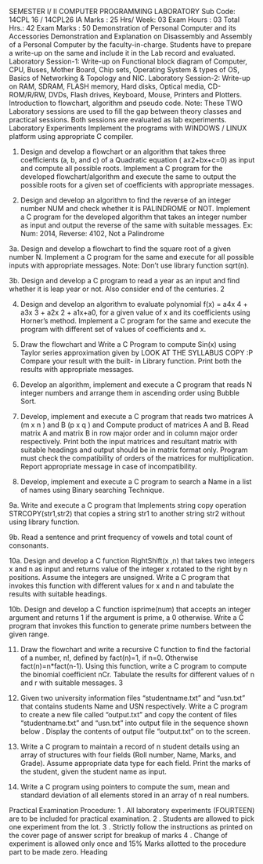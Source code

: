 SEMESTER I/ II 
COMPUTER PROGRAMMING LABORATORY
Sub Code: 14CPL 16 / 14CPL26 IA Marks : 25
Hrs/ Week: 03 Exam Hours : 03
Total Hrs.: 42 Exam Marks : 50
Demonstration of Personal Computer and its Accessories 
Demonstration and Explanation on Disassembly and Assembly of a Personal 
Computer by the faculty-in-charge. Students have to prepare a write-up on the 
same and include it in the Lab record and evaluated. 
Laboratory Session-1: Write-up on Functional block diagram of Computer, CPU, Buses, 
Mother Board, Chip sets, Operating System & types of OS, Basics of Networking & 
Topology and NIC. 
Laboratory Session-2: Write-up on RAM, SDRAM, FLASH memory, Hard disks, Optical 
media, CD-ROM/R/RW, DVDs, Flash drives, Keyboard, Mouse, Printers and Plotters. 
Introduction to flowchart, algorithm and pseudo code. 
Note: These TWO Laboratory sessions are used to fill the gap between theory classes and 
practical sessions. Both sessions are evaluated as lab experiments. 
Laboratory Experiments 
Implement the programs with WINDOWS / LINUX platform using appropriate C 
compiler. 


1. Design and develop a flowchart or an algorithm that takes three coefficients (a, b, and c) 
of a Quadratic equation (
ax2+bx+c=0) as input and compute all possible roots. Implement 
a C program for the developed flowchart/algorithm and execute the same to output the 
possible roots for a given set of coefficients with appropriate messages. 

2. Design and develop an algorithm to find the reverse of an integer number NUM and 
check whether it is PALINDROME or NOT. Implement a C program for the developed 
algorithm that takes an integer number as input and output the reverse of the same 
with suitable messages. Ex: Num: 2014, Reverse: 4102, Not a Palindrome 


3a. Design and develop a flowchart to find the square root of a given number N. 
Implement a C program for the same and execute for all possible inputs with 
appropriate messages. Note: Don’t use library function sqrt(n). 

3b. Design and develop a C program to read a year as an input and find whether it is leap 
year or not. Also consider end of the centuries. 2 

4. Design and develop an algorithm to evaluate polynomial f(x) = a4x
4 + a3x
3 + a2x
2 + a1x+a0, for a given value of x and its coefficients using Horner’s method. Implement a C 
program for the same and execute the program with different set of values of coefficients and x.

5. Draw the flowchart and Write a C Program to compute Sin(x) using Taylor series 
approximation given by 
 LOOK AT THE SYLLABUS COPY :P 
Compare your result with the built- in Library function. Print both the results with 
appropriate messages. 

6. Develop an algorithm, implement and execute a C program that reads N integer numbers 
and arrange them in ascending order using Bubble Sort. 

7. Develop, implement and execute a C program that reads two matrices A (m x n ) 
and B (p x q ) and Compute product of matrices A and B. Read matrix A and matrix B
in row major order and in column major order respectively. Print both the input matrices 
and resultant matrix with suitable headings and output should be in matrix format only. 
Program must check the compatibility of orders of the matrices for multiplication. 
Report appropriate message in case of incompatibility. 

8. Develop, implement and execute a C program to search a Name in a list of names using 
Binary searching Technique.

9a. Write and execute a C program that 
Implements string copy operation STRCOPY(str1,str2) that copies a string 
str1 to another string str2 without using library function. 

9b. Read a sentence and print frequency of vowels and total count of consonants. 

10a. Design and develop a C function RightShift(x ,n) that takes two integers x and n
as input and returns value of the integer x rotated to the right by n positions. Assume 
the integers are unsigned. Write a C program that invokes this function with different 
values for x and n and tabulate the results with suitable headings. 

10b. Design and develop a C function isprime(num) that accepts an integer argument 
and returns 1 if the argument is prime, a 0 otherwise. Write a C program that invokes 
this function to generate prime numbers between the given range. 


11. Draw the flowchart and write a recursive C function to find the factorial of a number, 
n!, defined by fact(n)=1, if n=0. Otherwise fact(n)=n*fact(n-1). Using this function, 
write a C program to compute the binomial coefficient nCr. Tabulate the results for 
different values of n and r with suitable messages. 3 


12. Given two university information files “studentname.txt” and “usn.txt” that contains 
students Name and USN respectively. Write a C program to create a new file called 
“output.txt” and copy the content of files “studentname.txt” and “usn.txt” into output 
file in the sequence shown below . Display the contents of output file “output.txt” on to 
the screen. 


13. Write a C program to maintain a record of n student details using an array of structures 
with four fields (Roll number, Name, Marks, and Grade). Assume appropriate data type 
for each field. Print the marks of the student, given the student name as input. 


14. Write a C program using pointers to compute the sum, mean and standard deviation of all 
elements stored in an array of n real numbers. 


Practical Examination Procedure:
1 . All laboratory experiments (FOURTEEN) are to be included for practical 
examination. 
2 . Students are allowed to pick one experiment from the lot. 
3 . Strictly follow the instructions as printed on the cover page of answer script for 
breakup of marks 
4 . Change of experiment is allowed only once and 15% Marks allotted to the 
procedure part to be made zero.
Heading 
